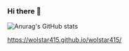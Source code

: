 ### Hi there 👋


![Anurag's GitHub stats](https://github-readme-stats.vercel.app/api?username=wolstar415&show_icons=true&theme=radical)

https://wolstar415.github.io/wolstar415/


<!--
**wolstar415/wolstar415** is a ✨ _special_ ✨ repository because its `README.md` (this file) appears on your GitHub profile.

Here are some ideas to get you started:

- 🔭 I’m currently working on ...
- 🌱 I’m currently learning ...
- 👯 I’m looking to collaborate on ...
- 🤔 I’m looking for help with ...
- 💬 Ask me about ...
- 📫 How to reach me: ...
- 😄 Pronouns: ...
- ⚡ Fun fact: ...
-->
